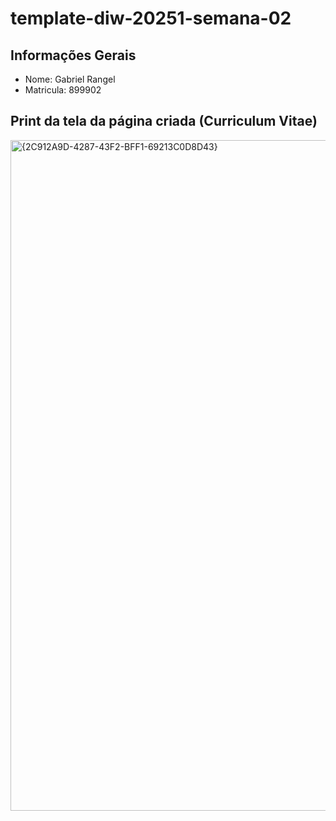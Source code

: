 # template-diw-20251-semana-02

## Informações Gerais
- Nome: Gabriel Rangel
- Matricula: 899902

## Print da tela da página criada (Curriculum Vitae)

<img width="1919" height="1073" alt="{2C912A9D-4287-43F2-BFF1-69213C0D8D43}" src="https://github.com/user-attachments/assets/22356274-0ffd-43b9-a63e-d78945dc3129" />

